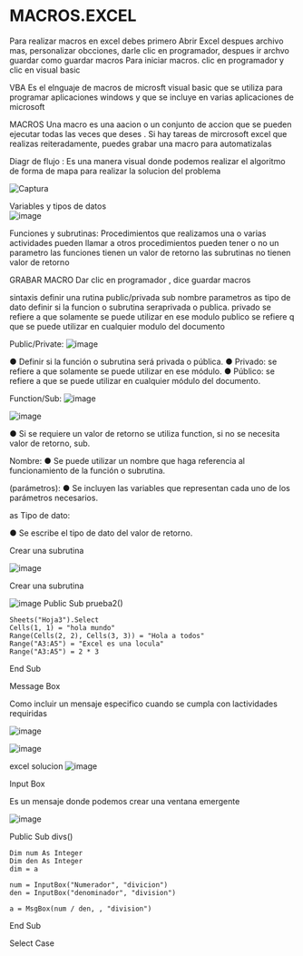 # MACROS.EXCEL
Para realizar macros en excel debes primero 
Abrir Excel despues archivo mas, personalizar obcciones, darle clic en programador, despues ir archvo guardar como guardar macros 
Para iniciar macros. clic en programador y clic en visual basic 

 VBA Es el elnguaje de macros de microsft visual basic que se utiliza  para programar aplicaciones windows y que se incluye en varias aplicaciones  de microsoft 

MACROS Una macro es una aacion o un conjunto de accion que se pueden ejecutar todas las veces que deses .
Si hay tareas de mircrosoft excel que realizas  reiteradamente, puedes grabar una macro para automatizalas 


Diagr de flujo  :  Es una manera visual donde podemos realizar el algoritmo  de forma  de mapa para realizar la solucion del problema 


![Captura](https://user-images.githubusercontent.com/72534486/203465290-125f1986-a814-4b65-a089-1efcb96626c1.PNG)


Variables y tipos de datos  
![image](https://user-images.githubusercontent.com/72534486/203465659-dbfdaae7-52b4-49a9-b516-588ee93dab98.png)


Funciones y subrutinas: 
Procedimientos que realizamos una o varias actividades 
pueden llamar a otros procedimientos
pueden tener o no un parametro
las funciones tienen un valor de retorno
las subrutinas no tienen valor de retorno 

GRABAR MACRO 
Dar clic en programador , dice guardar macros 

 sintaxis
 definir una rutina public/privada  sub nombre parametros as tipo de dato  definir si la funcion o subrutina seraprivada o publica.
 privado se refiere a que solamente se puede utilizar en ese modulo
 publico se refiere q que se puede utilizar en cualquier modulo del documento 
 
Public/Private:
![image](https://user-images.githubusercontent.com/72534486/206873775-49e47f11-b235-43af-8256-c139a9c99381.png)

● Definir si la función o subrutina será privada o pública.
● Privado: se refiere a que solamente se puede utilizar en ese módulo.
● Público: se refiere a que se puede utilizar en cualquier módulo del documento.

Function/Sub:
![image](https://user-images.githubusercontent.com/72534486/206874270-20470758-9ef4-4dd5-a35c-a4c97ce47829.png)

![image](https://user-images.githubusercontent.com/72534486/206874321-68764ab8-69f0-4a59-af0c-4b117d0f1717.png)

● Si se requiere un valor de retorno se utiliza function, si no se necesita valor de retorno, sub.

Nombre:
● Se puede utilizar un nombre que haga referencia al funcionamiento de la función o subrutina.

(parámetros):
● Se incluyen las variables que representan cada uno de los parámetros necesarios.

as Tipo de dato:

● Se escribe el tipo de dato del valor de retorno.
 
Crear una subrutina


 ![image](https://user-images.githubusercontent.com/72534486/203888511-8d1ee44e-f039-4c69-b620-188903bdedc6.png)
 
Crear una subrutina

 ![image](https://user-images.githubusercontent.com/72534486/206874926-f46aabaf-953d-44c2-a653-ffe72ef7b8bd.png)
 Public Sub prueba2()
    
    
    Sheets("Hoja3").Select
    Cells(1, 1) = "hola mundo"
    Range(Cells(2, 2), Cells(3, 3)) = "Hola a todos"
    Range("A3:A5") = "Excel es una locula"
    Range("A3:A5") = 2 * 3
    
End Sub

Message Box

Como incluir un mensaje especifico cuando se cumpla con lactividades requiridas 

![image](https://user-images.githubusercontent.com/72534486/206884954-2a25d17f-4f68-47f5-a185-cde278d5d038.png)

![image](https://user-images.githubusercontent.com/72534486/206885090-586c407a-d5a3-432a-a4d3-389f8f3de26f.png)

excel solucion 
![image](https://user-images.githubusercontent.com/72534486/206885102-9771f271-4650-4e6d-841c-a94b99ebd627.png)

Input Box

Es un mensaje donde podemos crear una ventana emergente 


![image](https://user-images.githubusercontent.com/72534486/206885464-f2d21fef-d0b5-49ad-a99c-8dd2ddb6e380.png)

Public Sub divs()

    Dim num As Integer
    Dim den As Integer
    dim = a
    
    num = InputBox("Numerador", "divicion")
    den = InputBox("denominador", "division")
    
    a = MsgBox(num / den, , "division")


End Sub


Select Case





